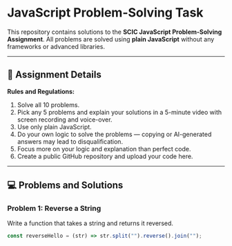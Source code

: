# JavaScript Problem-Solving Task

This repository contains solutions to the **SCIC JavaScript Problem-Solving Assignment**. All problems are solved using **plain JavaScript** without any frameworks or advanced libraries.

---

## 📝 Assignment Details

**Rules and Regulations:**

1. Solve all 10 problems.
2. Pick any 5 problems and explain your solutions in a 5-minute video with screen recording and voice-over.
3. Use only plain JavaScript.
4. Do your own logic to solve the problems — copying or AI-generated answers may lead to disqualification.
5. Focus more on your logic and explanation than perfect code.
6. Create a public GitHub repository and upload your code here.

---

## 💻 Problems and Solutions

### Problem 1: Reverse a String
Write a function that takes a string and returns it reversed.
```js
const reverseHello = (str) => str.split("").reverse().join("");
